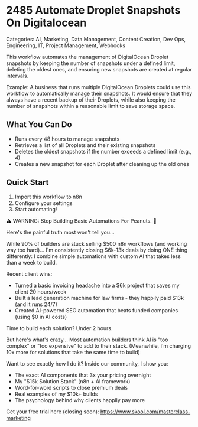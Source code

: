 # 2485 Automate Droplet Snapshots On Digitalocean

Categories: AI, Marketing, Data Management, Content Creation, Dev Ops, Engineering, IT, Project Management, Webhooks

This workflow automates the management of DigitalOcean Droplet snapshots by keeping the number of snapshots under a defined limit, deleting the oldest ones, and ensuring new snapshots are created at regular intervals.

Example: A business that runs multiple DigitalOcean Droplets could use this workflow to automatically manage their snapshots. It would ensure that they always have a recent backup of their Droplets, while also keeping the number of snapshots within a reasonable limit to save storage space.

## What You Can Do
- Runs every 48 hours to manage snapshots
- Retrieves a list of all Droplets and their existing snapshots
- Deletes the oldest snapshots if the number exceeds a defined limit (e.g., 4)
- Creates a new snapshot for each Droplet after cleaning up the old ones

## Quick Start
1. Import this workflow to n8n
2. Configure your settings
3. Start automating!

⚠️ WARNING: Stop Building Basic Automations For Peanuts. 🚫

Here's the painful truth most won't tell you...

While 90% of builders are stuck selling $500 n8n workflows (and working way too hard)...
I'm consistently closing $6k-13k deals by doing ONE thing differently:
I combine simple automations with custom AI that takes less than a week to build.

Recent client wins:
* Turned a basic invoicing headache into a $6k project that saves my client 20 hours/week
* Built a lead generation machine for law firms - they happily paid $13k (and it runs 24/7)
* Created AI-powered SEO automation that beats funded companies (using $0 in AI costs)

Time to build each solution? Under 2 hours.

But here's what's crazy...
Most automation builders think AI is "too complex" or "too expensive" to add to their stack.
(Meanwhile, I'm charging 10x more for solutions that take the same time to build)

Want to see exactly how I do it?
Inside our community, I show you:
* The exact AI components that 3x your pricing overnight
* My "$15k Solution Stack" (n8n + AI framework)
* Word-for-word scripts to close premium deals
* Real examples of my $10k+ builds
* The psychology behind why clients happily pay more

Get your free trial here (closing soon): https://www.skool.com/masterclass-marketing
